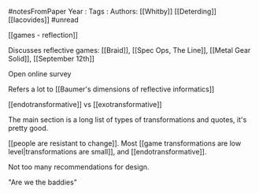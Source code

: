 #notesFromPaper
Year   :
Tags   :
Authors: [[Whitby]] [[Deterding]] [[Iacovides]]
#unread 

[[games - reflection]]

Discusses reflective games: [[Braid]], [[Spec Ops, The Line]], [[Metal Gear Solid]], [[September 12th]]

Open online survey

Refers a lot to [[Baumer's dimensions of reflective informatics]]

[[endotransformative]] vs [[exotransformative]]

The main section is a long list of types of transformations and quotes, it's pretty good.

[[people are resistant to change]]. Most [[game transformations are low level|transformations are small]], and [[endotransformative]].

Not too many recommendations for design.

"Are we the baddies"